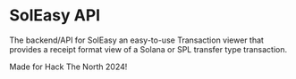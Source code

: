 # SolEasy API

The backend/API for SolEasy an easy-to-use Transaction viewer that provides a receipt format view of a Solana or SPL transfer type transaction.

Made for Hack The North 2024!
